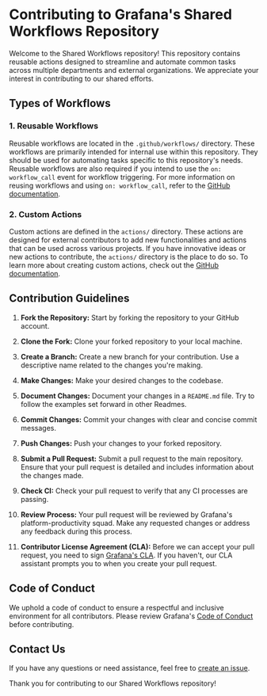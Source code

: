 # Contributing to Grafana's Shared Workflows Repository

Welcome to the Shared Workflows repository! This repository contains reusable actions designed to streamline and automate common tasks across multiple departments and external organizations. We appreciate your interest in contributing to our shared efforts.

## Types of Workflows

### 1. Reusable Workflows
Reusable workflows are located in the `.github/workflows/` directory. These workflows are primarily intended for internal use within this repository. They should be used for automating tasks specific to this repository's needs. Reusable workflows are also required if you intend to use the `on: workflow_call` event for workflow triggering. For more information on reusing workflows and using `on: workflow_call`, refer to the [GitHub documentation](https://docs.github.com/en/actions/using-workflows/reusing-workflows).

### 2. Custom Actions
Custom actions are defined in the `actions/` directory. These actions are designed for external contributors to add new functionalities and actions that can be used across various projects. If you have innovative ideas or new actions to contribute, the `actions/` directory is the place to do so. To learn more about creating custom actions, check out the [GitHub documentation](https://docs.github.com/en/actions/creating-actions/about-custom-actions).

## Contribution Guidelines

1. **Fork the Repository:** Start by forking the repository to your GitHub account.

2. **Clone the Fork:** Clone your forked repository to your local machine.

3. **Create a Branch:** Create a new branch for your contribution. Use a descriptive name related to the changes you're making.

4. **Make Changes:** Make your desired changes to the codebase.

5. **Document Changes:** Document your changes in a `README.md` file. Try to follow the examples set forward in other Readmes.

6. **Commit Changes:** Commit your changes with clear and concise commit messages.

7. **Push Changes:** Push your changes to your forked repository.

8. **Submit a Pull Request:** Submit a pull request to the main repository. Ensure that your pull request is detailed and includes information about the changes made.

9. **Check CI:** Check your pull request to verify that any CI processes are passing.

10. **Review Process:** Your pull request will be reviewed by Grafana's platform-productivity squad. Make any requested changes or address any feedback during this process.

11. **Contributor License Agreement (CLA):** Before we can accept your pull request, you need to sign [Grafana's CLA](https://grafana.com/docs/grafana/latest/developers/cla/). If you haven't, our CLA assistant prompts you to when you create your pull request.

## Code of Conduct

We uphold a code of conduct to ensure a respectful and inclusive environment for all contributors. Please review Grafana's [Code of Conduct](https://github.com/grafana/grafana/blob/main/CODE_OF_CONDUCT.md) before contributing.

## Contact Us

If you have any questions or need assistance, feel free to [create an issue](https://github.com/grafana/shared-workflows/issues).

Thank you for contributing to our Shared Workflows repository!
